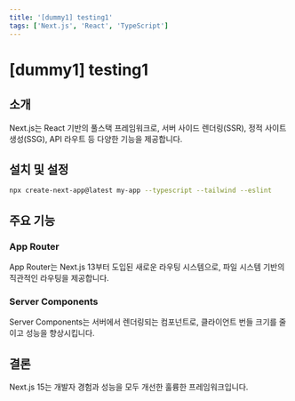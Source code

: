 ```yaml
---
title: '[dummy1] testing1'
tags: ['Next.js', 'React', 'TypeScript']
---
```


# [dummy1] testing1

## 소개

Next.js는 React 기반의 풀스택 프레임워크로, 서버 사이드 렌더링(SSR), 정적 사이트 생성(SSG), API 라우트 등 다양한 기능을 제공합니다.

## 설치 및 설정

```bash
npx create-next-app@latest my-app --typescript --tailwind --eslint
```

## 주요 기능

### App Router

App Router는 Next.js 13부터 도입된 새로운 라우팅 시스템으로, 파일 시스템 기반의 직관적인 라우팅을 제공합니다.

### Server Components

Server Components는 서버에서 렌더링되는 컴포넌트로, 클라이언트 번들 크기를 줄이고 성능을 향상시킵니다.

## 결론

Next.js 15는 개발자 경험과 성능을 모두 개선한 훌륭한 프레임워크입니다.
